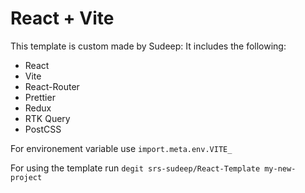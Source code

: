# React + Vite

This template is custom made by Sudeep:
It includes the following:

- React
- Vite
- React-Router
- Prettier
- Redux
- RTK Query
- PostCSS

For environement variable use
`import.meta.env.VITE_`

For using the template run
`degit srs-sudeep/React-Template my-new-project`
